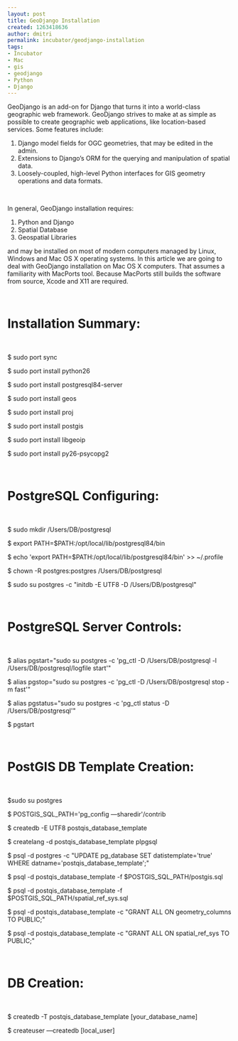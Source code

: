 ```yaml
---
layout: post
title: GeoDjango Installation
created: 1263418636
author: dmitri
permalink: incubator/geodjango-installation
tags:
- Incubator
- Mac
- gis
- geodjango
- Python
- Django
---
```

<p>GeoDjango is an add-on for Django that turns it into a world-class geographic web framework. GeoDjango strives to make at as simple as possible to create geographic web applications, like location-based services. Some features include:</p>
<ol>
    <li>Django model fields for OGC geometries, that may be edited in the admin.</li>
    <li>Extensions to Django&rsquo;s ORM for the querying and manipulation of spatial data.</li>
    <li>Loosely-coupled, high-level Python interfaces for GIS geometry operations and data formats.</li>
</ol>
<p>&nbsp;</p>
<p>In general, GeoDjango installation requires:</p>
<ol>
    <li>Python and Django</li>
    <li>Spatial Database</li>
    <li>Geospatial Libraries</li>
</ol>
<p>and may be installed on most of modern computers managed by Linux, Windows and Mac OS X operating systems. In this article we are going to deal with GeoDjango installation on Mac OS X computers. That assumes a familiarity with MacPorts tool. Because MacPorts still builds the software from source, Xcode and X11 are required.&nbsp;</p>
<p>&nbsp;</p>
<h1>Installation Summary:</h1>
<p>&nbsp;</p>
<p>$ sudo port sync</p>
<p>$ sudo port install python26</p>
<p>$ sudo port install postgresql84-server</p>
<p>$ sudo port install geos</p>
<p>$ sudo port install proj</p>
<p>$ sudo port install postgis</p>
<p>$ sudo port install libgeoip</p>
<p>$ sudo port install py26-psycopg2</p>
<p>&nbsp;</p>
<h1>PostgreSQL Configuring:</h1>
<p>&nbsp;</p>
<p>$ sudo mkdir /Users/DB/postgresql</p>
<p>$ export PATH=$PATH:/opt/local/lib/postgresql84/bin</p>
<p>$ echo 'export PATH=$PATH:/opt/local/lib/postgresql84/bin' &gt;&gt; ~/.profile</p>
<p>$ chown -R postgres:postgres /Users/DB/postgresql</p>
<p>$ sudo su postgres -c &quot;initdb -E UTF8 -D /Users/DB/postgresql&quot;</p>
<p>&nbsp;</p>
<h1>PostgreSQL Server Controls:</h1>
<p>&nbsp;</p>
<p>$ alias pgstart=&quot;sudo su postgres -c 'pg_ctl -D /Users/DB/postgresql -l /Users/DB/postgresql/logfile start'&quot;</p>
<p>$ alias pgstop=&quot;sudo su postgres -c 'pg_ctl -D /Users/DB/postgresql stop -m fast'&quot;</p>
<p>$ alias pgstatus=&quot;sudo su postgres -c 'pg_ctl status -D /Users/DB/postgresql'&quot;</p>
<p>$ pgstart</p>
<p>&nbsp;</p>
<h1>PostGIS DB Template Creation:</h1>
<p>&nbsp;</p>
<p>$sudo su postgres</p>
<p>$ POSTGIS_SQL_PATH='pg_config &mdash;sharedir'/contrib</p>
<p>$ createdb -E UTF8 postqis_database_template</p>
<p>$ createlang -d postqis_database_template plpgsql</p>
<p>$ psql -d postgres -c &quot;UPDATE pg_database SET datistemplate='true' WHERE datname='postqis_database_template';&quot;</p>
<p>$ psql -d postqis_database_template -f $POSTGIS_SQL_PATH/postgis.sql</p>
<p>$ psql -d postqis_database_template -f $POSTGIS_SQL_PATH/spatial_ref_sys.sql</p>
<p>$ psql -d postqis_database_template -c &quot;GRANT ALL ON geometry_columns TO PUBLIC;&quot;</p>
<p>$ psql -d postqis_database_template -c &quot;GRANT ALL ON spatial_ref_sys TO PUBLIC;&quot;</p>
<p>&nbsp;</p>
<h1>DB Creation:</h1>
<p>&nbsp;</p>
<p>$ createdb -T postqis_database_template [your_database_name]</p>
<p>$ createuser &mdash;createdb [local_user]</p>
<p>&nbsp;</p>
